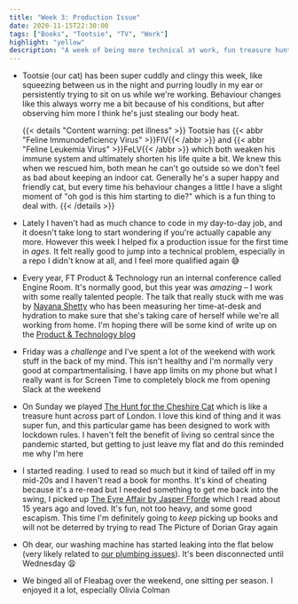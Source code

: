 ```yaml
---
title: "Week 3: Production Issue"
date: 2020-11-15T22:30:00
tags: ["Books", "Tootsie", "TV", "Work"]
highlight: "yellow"
description: "A week of being more technical at work, fun treasure hunts across London, and opening a book for a change."
---
```


  * Tootsie (our cat) has been super cuddly and clingy this week, like squeezing between us in the night and purring loudly in my ear or persistently trying to sit on us while we're working. Behaviour changes like this always worry me a bit because of his conditions, but after observing him more I think he's just stealing our body heat.

    {{< details "Content warning: pet illness" >}}
      Tootsie has {{< abbr "Feline Immunodeficiency Virus" >}}FIV{{< /abbr >}} and {{< abbr "Feline Leukemia Virus" >}}FeLV{{< /abbr >}} which both weaken his immune system and ultimately shorten his life quite a bit. We knew this when we rescued him, both mean he can't go outside so we don't feel as bad about keeping an indoor cat. Generally he's a super happy and friendly cat, but every time his behaviour changes a little I have a slight moment of "oh god is this him starting to die?" which is a fun thing to deal with.
    {{< /details >}}

  * Lately I haven't had as much chance to code in my day-to-day job, and it doesn't take long to start wondering if you're actually capable any more. However this week I helped fix a production issue for the first time in _ages_. It felt really good to jump into a technical problem, especially in a repo I didn't know at all, and I feel more qualified again :sweat_smile:

  * Every year, FT Product & Technology run an internal conference called Engine Room. It's normally good, but this year was _amazing_ – I work with some really talented people. The talk that really stuck with me was by [Nayana Shetty](https://twitter.com/ShettyNy) who has been measuring her time-at-desk and hydration to make sure that she's taking care of herself while we're all working from home. I'm hoping there will be some kind of write up on the [Product & Technology blog](https://medium.com/ft-product-technology)

  * Friday was a _challenge_ and I've spent a lot of the weekend with work stuff in the back of my mind. This isn't healthy and I'm normally very good at compartmentalising. I have app limits on my phone but what I really want is for Screen Time to completely block me from opening Slack at the weekend

  * On Sunday we played [The Hunt for the Cheshire Cat](https://www.inthehiddencity.com/the-hunt-for-the-cheshire-cat) which is like a treasure hunt across part of London. I love this kind of thing and it was super fun, and this particular game has been designed to work with lockdown rules. I haven't felt the benefit of living so central since the pandemic started, but getting to just leave my flat and do this reminded me why I'm here

  * I started reading. I used to read so much but it kind of tailed off in my mid-20s and I haven't read a book for months. It's kind of cheating because it's a re-read but I needed something to get me back into the swing, I picked up [The Eyre Affair by Jasper Fforde](https://www.goodreads.com/book/show/27003.The_Eyre_Affair) which I read about 15 years ago and loved. It's fun, not too heavy, and some good escapism. This time I'm definitely going to _keep_ picking up books and will not be deterred by trying to read The Picture of Dorian Gray again

  * Oh dear, our washing machine has started leaking into the flat below (very likely related to [our plumbing issues](../1/)). It's been disconnected until Wednesday :weary:

  * We binged all of Fleabag over the weekend, one sitting per season. I enjoyed it a lot, especially Olivia Colman